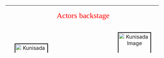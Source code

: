 <html>

<head>
<title>Kunisada</title>


</head>




<table border="0" cellspacing="10" width="451" height="148" cellpadding="10">
  <tr>
    <td colspan="3" height="30" width="443" align="center">
      <p align="center"><font color="#FF0000" face="Balthazar" size="5">&nbsp;Actors backstage</font></td>
  </tr>
  <tr>
    <td height="1" width="146" align="center"><p align="center"><a href="KUN/bookplate.htm"><img border="2" src="Kunisada_Loan_book_plate_small.jpg" alt="Kunisada Loan " width="100" height="79"></a><font face="Arial" size="1"><a href="thumb1.htm"><br>
      </a>
      </font>
    </td>
    <td height="1" width="149" align="center">
    </td>
    <td height="1" width="136" align="center"><p align="center"><a href="KUN/kunp87.htm"><img border="2" src="P.87-1999_small1.jpg" alt="Kunisada Image" width="100" height="149">
    </td>
  </tr>
</table>

</body>
</html>
